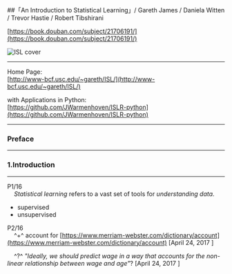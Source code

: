 
##「An Introduction to Statistical Learning」/ Gareth James / Daniela Witten / Trevor Hastie / Robert Tibshirani

[https://book.douban.com/subject/21706191/](https://book.douban.com/subject/21706191/)

![ISL cover][ISL]

---

Home Page:  
[http://www-bcf.usc.edu/~gareth/ISL/](http://www-bcf.usc.edu/~gareth/ISL/)

with Applications in Python:  
[https://github.com/JWarmenhoven/ISLR-python](https://github.com/JWarmenhoven/ISLR-python)

---


### Preface
---


### 1.Introduction
---

P1/16  
&nbsp;&nbsp;&nbsp;&nbsp;*Statistical learning* refers to a vast set of tools for *understanding data*.  

- supervised
- unsupervised

P2/16  
&nbsp;&nbsp;&nbsp;&nbsp;^+^ account for [https://www.merriam-webster.com/dictionary/account](https://www.merriam-webster.com/dictionary/account) [April 24, 2017 ]

&nbsp;&nbsp;&nbsp;&nbsp;^?^ *"Ideally, we should predict wage in a way that accounts for the non-linear relationship between wage and age"*? [April 24, 2017 ]








[ISL]:https://img1.doubanio.com/lpic/s28340848.jpg